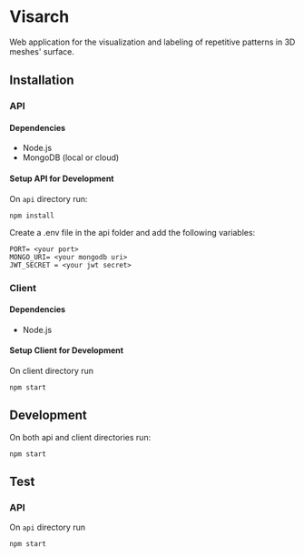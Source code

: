 # Visarch
Web application for the visualization and labeling of repetitive patterns in 3D meshes' surface.

## Installation
### API

#### Dependencies
* Node.js
* MongoDB (local or cloud)
  
#### Setup API for Development
On `api` directory run:
```
npm install
```

Create a .env file in the api folder and add the following variables:
```
PORT= <your port>
MONGO_URI= <your mongodb uri>
JWT_SECRET = <your jwt secret>
```

### Client

#### Dependencies
* Node.js

#### Setup Client for Development
On client directory run
```
npm start
```

## Development
On both api and client directories run: 
```
npm start
```

## Test
### API
On `api` directory run
```
npm start
```